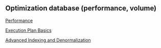 Optimization database (performance, volume)
---

[Performance](http://www.codeproject.com/Articles/34372/Top-steps-to-optimize-data-access-in-SQL-Server) 

[Execution Plan Basics](https://www.simple-talk.com/sql/performance/execution-plan-basics/)

[Advanced Indexing and Denormalization](http://www.codeproject.com/Articles/36091/Top-steps-to-optimize-data-access-in-SQL-Serv)
